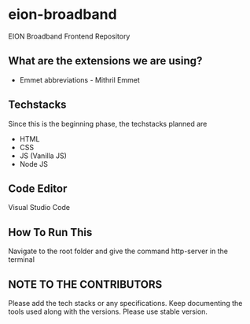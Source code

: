 # eion-broadband
EION Broadband Frontend Repository

## What are the extensions we are using?
+ Emmet abbreviations - Mithril Emmet

## Techstacks
Since this is the beginning phase, the techstacks planned
are
+ HTML
+ CSS
+ JS (Vanilla JS)
+ Node JS

## Code Editor
Visual Studio Code

## How To Run This
Navigate to the root folder and give the command
http-server
in the terminal

## NOTE TO THE CONTRIBUTORS
Please add the tech stacks or any specifications. Keep documenting the tools used along with the versions. Please use stable version.

